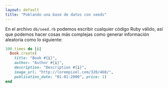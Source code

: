 ```yaml
---
layout: default
title: "Poblando una base de datos con seeds"
---
```



En el archivo `db/seed.rb` podemos escribir cualquier código Ruby válido, así que podemos hacer cosas más complejas como generar información aleatoria como lo siguiente:

```ruby
100.times do |i|
  Book.create(
    title: "Book #{i}", 
    author: "Author #{i}",
    description: "Description #{i}",
    image_url: "http://lorempixel.com/320/460/",
    publication_date: "01-01-2000", price: 1)
end
```


